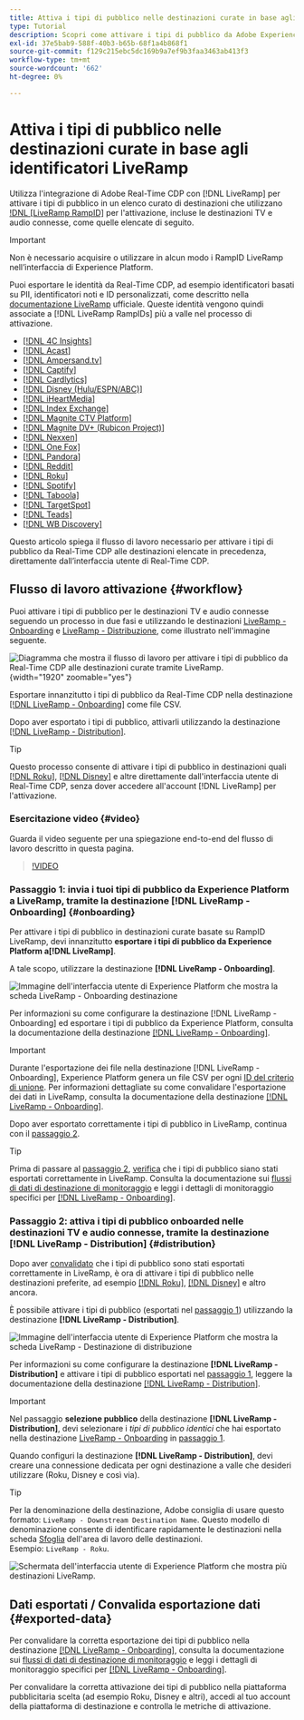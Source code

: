 ```yaml
---
title: Attiva i tipi di pubblico nelle destinazioni curate in base agli identificatori LiveRamp
type: Tutorial
description: Scopri come attivare i tipi di pubblico da Adobe Experience Platform alle destinazioni TV e audio connesse e ad altre integrazioni tramite il RampID LiveRamp.
exl-id: 37e5bab9-588f-40b3-b65b-68f1a4b868f1
source-git-commit: f129c215ebc5dc169b9a7ef9b3faa3463ab413f3
workflow-type: tm+mt
source-wordcount: '662'
ht-degree: 0%

---
```


# Attiva i tipi di pubblico nelle destinazioni curate in base agli identificatori LiveRamp

Utilizza l&#39;integrazione di Adobe Real-Time CDP con [!DNL LiveRamp] per attivare i tipi di pubblico in un elenco curato di destinazioni che utilizzano [!DNL [LiveRamp RampID]](https://docs.liveramp.com/connect/en/interpreting-rampid,-liveramp-s-people-based-identifier.html) per l&#39;attivazione, incluse le destinazioni TV e audio connesse, come quelle elencate di seguito.

>[!IMPORTANT]
>
>Non è necessario acquisire o utilizzare in alcun modo i RampID LiveRamp nell’interfaccia di Experience Platform.
>
> Puoi esportare le identità da Real-Time CDP, ad esempio identificatori basati su PII, identificatori noti e ID personalizzati, come descritto nella [documentazione LiveRamp](https://docs.liveramp.com/connect/en/identity-and-identifier-terms-and-concepts.html#known-identifiers) ufficiale. Queste identità vengono quindi associate a [!DNL LiveRamp RampIDs] più a valle nel processo di attivazione.


* [[!DNL 4C Insights]](#insights)
* [[!DNL Acast]](#acast)
* [[!DNL Ampersand.tv]](#ampersand-tv)
* [[!DNL Captify]](#captify)
* [[!DNL Cardlytics]](#cardlytics)
* [[!DNL Disney (Hulu/ESPN/ABC)]](#disney)
* [[!DNL iHeartMedia]](#iheartmedia)
* [[!DNL Index Exchange]](#index-exchange)
* [[!DNL Magnite CTV Platform]](#magnite)
* [[!DNL Magnite DV+ (Rubicon Project)]](#magnite-dv)
* [[!DNL Nexxen]](#nexxen)
* [[!DNL One Fox]](#fox)
* [[!DNL Pandora]](#pandora)
* [[!DNL Reddit]](#reddit)
* [[!DNL Roku]](#roku)
* [[!DNL Spotify]](#spotify)
* [[!DNL Taboola]](#taboola)
* [[!DNL TargetSpot]](#targetspot)
* [[!DNL Teads]](#teads)
* [[!DNL WB Discovery]](#wb-discovery)

Questo articolo spiega il flusso di lavoro necessario per attivare i tipi di pubblico da Real-Time CDP alle destinazioni elencate in precedenza, direttamente dall’interfaccia utente di Real-Time CDP.

## Flusso di lavoro attivazione {#workflow}

Puoi attivare i tipi di pubblico per le destinazioni TV e audio connesse seguendo un processo in due fasi e utilizzando le destinazioni [LiveRamp - Onboarding](../catalog/advertising/liveramp-onboarding.md) e [LiveRamp - Distribuzione](../catalog/advertising/liveramp-distribution.md), come illustrato nell&#39;immagine seguente.

![Diagramma che mostra il flusso di lavoro per attivare i tipi di pubblico da Real-Time CDP alle destinazioni curate tramite LiveRamp.](../assets/ui/activate-curated-destinations-liveramp/workflow-diagram.png){width="1920" zoomable="yes"}

Esportare innanzitutto i tipi di pubblico da Real-Time CDP nella destinazione [[!DNL LiveRamp - Onboarding]](../catalog/advertising/liveramp-onboarding.md) come file CSV.

Dopo aver esportato i tipi di pubblico, attivarli utilizzando la destinazione [[!DNL LiveRamp - Distribution]](../catalog/advertising/liveramp-distribution.md).

>[!TIP]
>
>Questo processo consente di attivare i tipi di pubblico in destinazioni quali [[!DNL Roku]](../catalog/advertising/liveramp-distribution.md#roku), [[!DNL Disney]](../catalog/advertising/liveramp-distribution.md#disney) e altre direttamente dall&#39;interfaccia utente di Real-Time CDP, senza dover accedere all&#39;account [!DNL LiveRamp] per l&#39;attivazione.

### Esercitazione video {#video}

Guarda il video seguente per una spiegazione end-to-end del flusso di lavoro descritto in questa pagina.

>[!VIDEO](https://video.tv.adobe.com/v/3425367)

### Passaggio 1: invia i tuoi tipi di pubblico da Experience Platform a LiveRamp, tramite la destinazione [!DNL LiveRamp - Onboarding] {#onboarding}

Per attivare i tipi di pubblico in destinazioni curate basate su RampID LiveRamp, devi innanzitutto **esportare i tipi di pubblico da Experience Platform a[!DNL LiveRamp]**.

A tale scopo, utilizzare la destinazione **[!DNL LiveRamp - Onboarding]**.

![Immagine dell&#39;interfaccia utente di Experience Platform che mostra la scheda LiveRamp - Onboarding destinazione](../assets/ui/activate-curated-destinations-liveramp/liveramp-onboarding-catalog.png)

Per informazioni su come configurare la destinazione [!DNL LiveRamp - Onboarding] ed esportare i tipi di pubblico da Experience Platform, consulta la documentazione della destinazione [[!DNL LiveRamp - Onboarding]](../catalog/advertising/liveramp-onboarding.md).

>[!IMPORTANT]
>
>Durante l&#39;esportazione dei file nella destinazione [!DNL LiveRamp - Onboarding], Experience Platform genera un file CSV per ogni [ID del criterio di unione](../../profile/merge-policies/overview.md). Per informazioni dettagliate su come convalidare l&#39;esportazione dei dati in LiveRamp, consulta la documentazione della destinazione [[!DNL LiveRamp - Onboarding]](../catalog/advertising/liveramp-onboarding.md).


Dopo aver esportato correttamente i tipi di pubblico in LiveRamp, continua con il [passaggio 2](#distribution).

>[!TIP]
>
>Prima di passare al [passaggio 2](#distribution), [verifica](../catalog/advertising/liveramp-onboarding.md#exported-data) che i tipi di pubblico siano stati esportati correttamente in LiveRamp. Consulta la documentazione sui [flussi di dati di destinazione di monitoraggio](../../dataflows/ui/monitor-destinations.md#dataflow-runs-for-batch-destinations) e leggi i dettagli di monitoraggio specifici per [[!DNL LiveRamp - Onboarding]](../catalog/advertising/liveramp-onboarding.md#exported-data).

### Passaggio 2: attiva i tipi di pubblico onboarded nelle destinazioni TV e audio connesse, tramite la destinazione [!DNL LiveRamp - Distribution] {#distribution}

Dopo aver [convalidato](../catalog/advertising/liveramp-onboarding.md#exported-data) che i tipi di pubblico sono stati esportati correttamente in LiveRamp, è ora di attivare i tipi di pubblico nelle destinazioni preferite, ad esempio [[!DNL Roku]](../catalog/advertising/liveramp-distribution.md#roku), [[!DNL Disney]](../catalog/advertising/liveramp-distribution.md#disney) e altro ancora.

È possibile attivare i tipi di pubblico (esportati nel [passaggio 1](#onboarding)) utilizzando la destinazione **[!DNL LiveRamp - Distribution]**.

![Immagine dell&#39;interfaccia utente di Experience Platform che mostra la scheda LiveRamp - Destinazione di distribuzione](../assets/ui/activate-curated-destinations-liveramp/liveramp-distribution-catalog.png)

Per informazioni su come configurare la destinazione **[!DNL LiveRamp - Distribution]** e attivare i tipi di pubblico esportati nel [passaggio 1](#onboarding), leggere la documentazione della destinazione [[!DNL LiveRamp - Distribution]](../catalog/advertising/liveramp-distribution.md).

>[!IMPORTANT]
>
>Nel passaggio **selezione pubblico** della destinazione **[!DNL LiveRamp - Distribution]**, devi selezionare i *tipi di pubblico identici* che hai esportato nella destinazione [LiveRamp - Onboarding](../catalog/advertising/liveramp-onboarding.md) in [passaggio 1](#onboarding).

Quando configuri la destinazione **[!DNL LiveRamp - Distribution]**, devi creare una connessione dedicata per ogni destinazione a valle che desideri utilizzare (Roku, Disney e così via).

>[!TIP]
>
>Per la denominazione della destinazione, Adobe consiglia di usare questo formato: `LiveRamp - Downstream Destination Name`. Questo modello di denominazione consente di identificare rapidamente le destinazioni nella scheda [Sfoglia](../ui/destinations-workspace.md#browse) dell&#39;area di lavoro delle destinazioni.
><br>
>Esempio: `LiveRamp - Roku`.

![Schermata dell&#39;interfaccia utente di Experience Platform che mostra più destinazioni LiveRamp.](../assets/ui/activate-curated-destinations-liveramp/liveramp-naming.png)

## Dati esportati / Convalida esportazione dati {#exported-data}

Per convalidare la corretta esportazione dei tipi di pubblico nella destinazione [[!DNL LiveRamp - Onboarding]](../catalog/advertising/liveramp-onboarding.md), consulta la documentazione sui [flussi di dati di destinazione di monitoraggio](../../dataflows/ui/monitor-destinations.md#dataflow-runs-for-batch-destinations) e leggi i dettagli di monitoraggio specifici per [[!DNL LiveRamp - Onboarding]](../catalog/advertising/liveramp-onboarding.md#exported-data).

Per convalidare la corretta attivazione dei tipi di pubblico nella piattaforma pubblicitaria scelta (ad esempio Roku, Disney e altri), accedi al tuo account della piattaforma di destinazione e controlla le metriche di attivazione.
